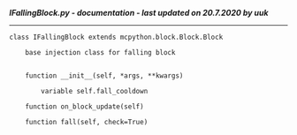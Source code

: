 ***IFallingBlock.py - documentation - last updated on 20.7.2020 by uuk***
___

    class IFallingBlock extends mcpython.block.Block.Block
        
        base injection class for falling block


        function __init__(self, *args, **kwargs)

            variable self.fall_cooldown

        function on_block_update(self)

        function fall(self, check=True)
